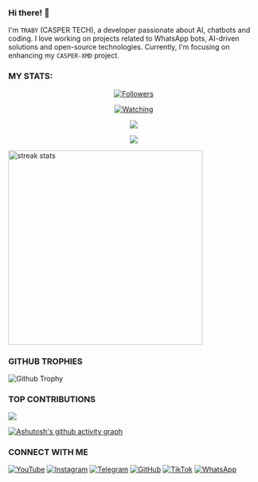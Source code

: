 ### Hi there! 👋 
I'm `TRABY` (CASPER TECH), a developer passionate about AI, chatbots and coding. I love working on projects related to WhatsApp bots, AI-driven solutions and open-source technologies. Currently, I'm focusing on enhancing my `CASPER-XMD` project.


### MY STATS:
<p align="center"><a href="https://github.com/casper-tek/followers"><img title="Followers" src="https://img.shields.io/github/followers/Casper-Tech-ke?color=red&style=flat-square"></a></p>
<p align="center"><a href="https://komarev.com/ghpvc/?username=casper-tek&color=blue&style=flat-square&label=Profile+Views"><img title="Watching" src="https://komarev.com/ghpvc/?username=casper-tek&color=green&style=flatsquare&label=Profile+View"></a>
</p>
<p align="center"><a href="https://github.com/casper-tek"><img src="https://github-readme-stats.vercel.app/api?username=Casper-tek&show_icons=true&theme=radical"></a></p>
<p align="center"><a href="https://github.com/casper-tek"><img src="https://github-readme-stats.vercel.app/api/top-langs/?username=Casper-tek&theme=radical&layout=compact"></a></p>

<img width=390 src="https://github-readme-streak-stats-salesp07.vercel.app/?user=Casper-tek&count_private=true&theme=react&border_radius=10" alt="streak stats"/>

### GITHUB TROPHIES
![Github Trophy](https://github-profile-trophy.vercel.app/?username=casper-tek)



### TOP CONTRIBUTIONS
![](https://github-contributor-stats.vercel.app/api?username=casper-tek&limit=5&theme=black&combine_all_yearly_contributions=true)

[![Ashutosh's github activity graph](https://github-readme-activity-graph.vercel.app/graph?username=Traby-qriz&bg_color=000000&color=9e4c98&line=9e4c98&point=403d3d&area=true&hide_border=true)](https://github.com/ashutosh00710/github-readme-activity-graph)


### CONNECT WITH ME 
[![YouTube](https://img.shields.io/badge/YouTube-red?style=flat-square&logo=youtube)](https://www.youtube.com/@casper.tech.254)
[![Instagram](https://img.shields.io/badge/Instagram-E4405F?style=flat-square&logo=instagram&logoColor=white)](https://www.instagram.com/casper.tech.254)
[![Telegram](https://img.shields.io/badge/Telegram-2CA5E0?style=flat-square&logo=telegram&logoColor=white)](https://t.me/+254732982940)
[![GitHub](https://img.shields.io/badge/GitHub-black?style=flat-square&logo=github&logoColor=white)](https://github.com/Casper-Tech-ke)
[![TikTok](https://img.shields.io/badge/TikTok-000000?style=flat-square&logo=tiktok&logoColor=white)](https://www.tiktok.com/@casper_techke)
[![WhatsApp](https://img.shields.io/badge/WhatsApp-25D366?style=flat-square&logo=whatsapp&logoColor=white)](https://wa.me/254732982940) 
